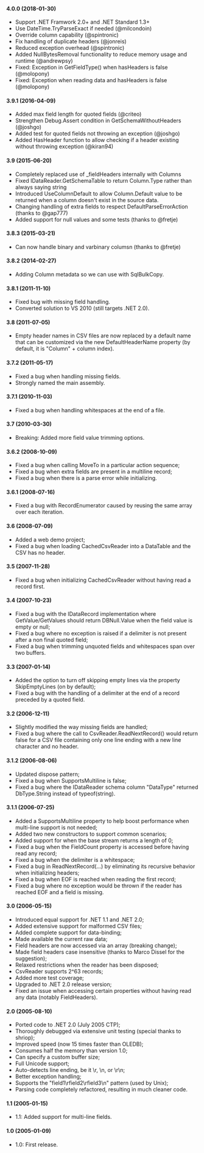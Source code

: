 #### 4.0.0 (2018-01-30)
* Support .NET Framwork 2.0+ and .NET Standard 1.3+
* Use DateTime.TryParseExact if needed (@milcondoin)
* Override column capability (@spintronic)
* Fix handling of duplicate headers (@jonreis)
* Reduced exception overhead (@spintronic)
* Added NullBytesRemoval functionality to reduce memory usage and runtime (@andrewpsy)
* Fixed: Exception in GetFieldType() when hasHeaders is false (@molopony)
* Fixed: Exception when reading data and hasHeaders is false (@molopony)

#### 3.9.1 (2016-04-09)
* Added max field length for quoted fields (@criteo)
* Strengthen Debug.Assert condition in GetSchemaWithoutHeaders (@joshgo)
* Added test for quoted fields not throwing an exception (@joshgo)
* Added HasHeader function to allow checking if a header existing without throwing exception (@kiran94)

#### 3.9 (2015-06-20)
* Completely replaced use of _fieldHeaders internally with Columns
* Fixed IDataReader.GetSchemaTable to return Column.Type rather than always saying string
* Introduced UseColumnDefault to allow Column.Default value to be returned when a column doesn't exist in the source data.
* Changing handling of extra fields to respect DefaultParseErrorAction (thanks to @gap777)
* Added support for null values and some tests (thanks to @fretje)

#### 3.8.3 (2015-03-21)
* Can now handle binary and varbinary columsn (thanks to @fretje)

#### 3.8.2 (2014-02-27)
* Adding Column metadata so we can use with SqlBulkCopy.

#### 3.8.1 (2011-11-10)
* Fixed bug with missing field handling.
* Converted solution to VS 2010 (still targets .NET 2.0).

#### 3.8 (2011-07-05)
* Empty header names in CSV files are now replaced by a default name that can be customized via the new DefaultHeaderName property (by default, it is "Column" + column index).

#### 3.7.2 (2011-05-17)
* Fixed a bug when handling missing fields.
* Strongly named the main assembly.

#### 3.7.1 (2010-11-03)
* Fixed a bug when handling whitespaces at the end of a file.

#### 3.7 (2010-03-30)
* Breaking: Added more field value trimming options.

#### 3.6.2 (2008-10-09)
* Fixed a bug when calling MoveTo in a particular action sequence;
* Fixed a bug when extra fields are present in a multiline record;
* Fixed a bug when there is a parse error while initializing.

#### 3.6.1 (2008-07-16)
* Fixed a bug with RecordEnumerator caused by reusing the same array over each iteration.

#### 3.6 (2008-07-09)
* Added a web demo project;
* Fixed a bug when loading CachedCsvReader into a DataTable and the CSV has no header.

#### 3.5 (2007-11-28)
* Fixed a bug when initializing CachedCsvReader without having read a record first.

#### 3.4 (2007-10-23)
* Fixed a bug with the IDataRecord implementation where GetValue/GetValues should return DBNull.Value when the field value is empty or null;
* Fixed a bug where no exception is raised if a delimiter is not present after a non final quoted field;
* Fixed a bug when trimming unquoted fields and whitespaces span over two buffers.

#### 3.3 (2007-01-14)
* Added the option to turn off skipping empty lines via the property SkipEmptyLines (on by default);
* Fixed a bug with the handling of a delimiter at the end of a record preceded by a quoted field.

#### 3.2 (2006-12-11)
* Slightly modified the way missing fields are handled;
* Fixed a bug where the call to CsvReader.ReadNextRecord() would return false for a CSV file containing only one line ending with a new line character and no header.

#### 3.1.2 (2006-08-06)
* Updated dispose pattern;
* Fixed a bug when SupportsMultiline is false;
* Fixed a bug where the IDataReader schema column "DataType" returned DbType.String instead of typeof(string).

#### 3.1.1 (2006-07-25)
* Added a SupportsMultiline property to help boost performance when multi-line support is not needed;
* Added two new constructors to support common scenarios;
* Added support for when the base stream returns a length of 0;
* Fixed a bug when the FieldCount property is accessed before having read any record;
* Fixed a bug when the delimiter is a whitespace;
* Fixed a bug in ReadNextRecord(...) by eliminating its recursive behavior when initializing headers;
* Fixed a bug when EOF is reached when reading the first record;
* Fixed a bug where no exception would be thrown if the reader has reached EOF and a field is missing.

#### 3.0 (2006-05-15)
* Introduced equal support for .NET 1.1 and .NET 2.0;
* Added extensive support for malformed CSV files;
* Added complete support for data-binding;
* Made available the current raw data;
* Field headers are now accessed via an array (breaking change);
* Made field headers case insensitive (thanks to Marco Dissel for the suggestion);
* Relaxed restrictions when the reader has been disposed;
* CsvReader supports 2^63 records;
* Added more test coverage;
* Upgraded to .NET 2.0 release version;
* Fixed an issue when accessing certain properties without having read any data (notably FieldHeaders).

#### 2.0 (2005-08-10)
* Ported code to .NET 2.0 (July 2005 CTP);
* Thoroughly debugged via extensive unit testing (special thanks to shriop);
* Improved speed (now 15 times faster than OLEDB);
* Consumes half the memory than version 1.0;
* Can specify a custom buffer size;
* Full Unicode support;
* Auto-detects line ending, be it \r, \n, or \r\n;
* Better exception handling;
* Supports the "field1\rfield2\rfield3\n" pattern (used by Unix);
* Parsing code completely refactored, resulting in much cleaner code.

#### 1.1 (2005-01-15)
* 1.1: Added support for multi-line fields.

#### 1.0 (2005-01-09)
* 1.0: First release.